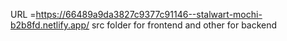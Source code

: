 URL =https://66489a9da3827c9377c91146--stalwart-mochi-b2b8fd.netlify.app/
src folder for frontend and other for backend
